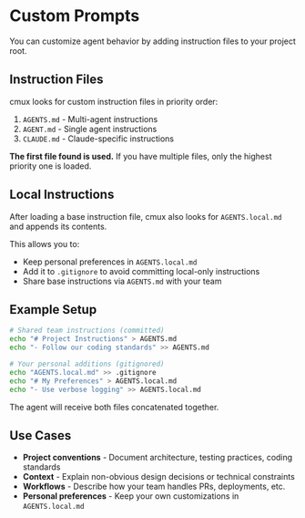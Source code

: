 # Custom Prompts

You can customize agent behavior by adding instruction files to your project root.

## Instruction Files

cmux looks for custom instruction files in priority order:

1. `AGENTS.md` - Multi-agent instructions
2. `AGENT.md` - Single agent instructions  
3. `CLAUDE.md` - Claude-specific instructions

**The first file found is used.** If you have multiple files, only the highest priority one is loaded.

## Local Instructions

After loading a base instruction file, cmux also looks for `AGENTS.local.md` and appends its contents.

This allows you to:
- Keep personal preferences in `AGENTS.local.md`
- Add it to `.gitignore` to avoid committing local-only instructions
- Share base instructions via `AGENTS.md` with your team

## Example Setup

```bash
# Shared team instructions (committed)
echo "# Project Instructions" > AGENTS.md
echo "- Follow our coding standards" >> AGENTS.md

# Your personal additions (gitignored)
echo "AGENTS.local.md" >> .gitignore
echo "# My Preferences" > AGENTS.local.md
echo "- Use verbose logging" >> AGENTS.local.md
```

The agent will receive both files concatenated together.

## Use Cases

- **Project conventions** - Document architecture, testing practices, coding standards
- **Context** - Explain non-obvious design decisions or technical constraints
- **Workflows** - Describe how your team handles PRs, deployments, etc.
- **Personal preferences** - Keep your own customizations in `AGENTS.local.md`
